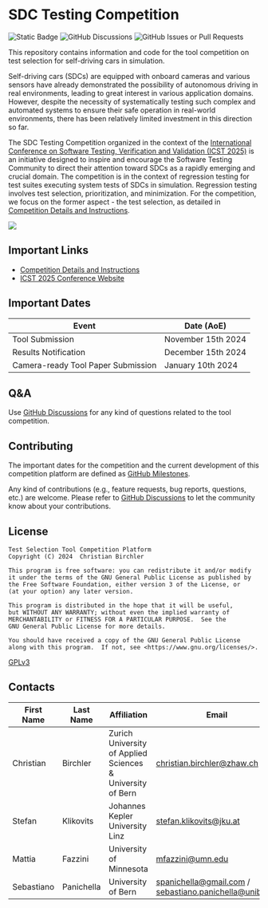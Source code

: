 # SDC Testing Competition
![Static Badge](https://img.shields.io/badge/Python-3.11-blue)
![GitHub Discussions](https://img.shields.io/github/discussions/christianbirchler-org/sdc-testing-competition)
![GitHub Issues or Pull Requests](https://img.shields.io/github/issues/christianbirchler-org/sdc-testing-competition)

This repository contains information and code for the tool competition on test selection for self-driving cars in simulation.

Self-driving cars (SDCs) are equipped with onboard cameras and various sensors have already demonstrated the possibility of autonomous driving in real environments, leading to great interest in various application domains. However, despite the necessity of systematically testing such complex and automated systems to ensure their safe operation in real-world environments, there has been relatively limited investment in this direction so far.

The SDC Testing Competition organized in the context of the [International Conference on Software Testing, Verification and Validation (ICST 2025)](https://conf.researchr.org/home/icst-2025) is an initiative designed to inspire and encourage the Software Testing Community to direct their attention toward SDCs as a rapidly emerging and crucial domain. The competition is in the context of regression testing for test suites executing system tests of SDCs in simulation. Regression testing involves test selection, prioritization, and minimization. For the competition, we focus on the former aspect - the test selection, as detailed in [Competition Details and Instructions](./COMPETITION.md).

![](example.png)

## Important Links
- [Competition Details and Instructions](./COMPETITION.md)
- [ICST 2025 Conference Website](https://conf.researchr.org/home/icst-2025)

## Important Dates
| **Event**                          | **Date (AoE)**     |
|------------------------------------|--------------------|
| Tool Submission                    | November 15th 2024 |
| Results Notification               | December 15th 2024 |
| Camera-ready Tool Paper Submission | January 10th 2024  |

## Q&A
Use [GitHub Discussions](https://github.com/christianbirchler-org/sdc-testing-competition/discussions) for any kind of questions related to the tool competition.


## Contributing
The important dates for the competition and the current development of this competition platform are defined as [GitHub Milestones](https://github.com/christianbirchler-org/sdc-testing-competition/milestones).

Any kind of contributions (e.g., feature requests, bug reports, questions, etc.) are welcome.
Please refer to [GitHub Discussions](https://github.com/christianbirchler-org/sdc-testing-competition/discussions) to let the community know about your contributions.


## License
```{text}
Test Selection Tool Competition Platform
Copyright (C) 2024  Christian Birchler

This program is free software: you can redistribute it and/or modify
it under the terms of the GNU General Public License as published by
the Free Software Foundation, either version 3 of the License, or
(at your option) any later version.

This program is distributed in the hope that it will be useful,
but WITHOUT ANY WARRANTY; without even the implied warranty of
MERCHANTABILITY or FITNESS FOR A PARTICULAR PURPOSE.  See the
GNU General Public License for more details.

You should have received a copy of the GNU General Public License
along with this program.  If not, see <https://www.gnu.org/licenses/>.
```
[GPLv3](LICENSE)

## Contacts
| First Name | Last Name  | Affiliation                                                | Email                      |
|------------|------------|------------------------------------------------------------|----------------------------|
| Christian  | Birchler   | Zurich University of Applied Sciences & University of Bern | christian.birchler@zhaw.ch |
| Stefan     | Klikovits  | Johannes Kepler University Linz                            | stefan.klikovits@jku.at    |
| Mattia     | Fazzini    | University of Minnesota                                    | mfazzini@umn.edu           |
| Sebastiano | Panichella | University of Bern                                         | spanichella@gmail.com / sebastiano.panichella@unibe.ch      |
